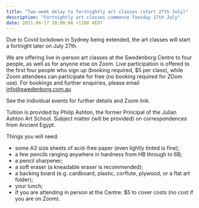 ```yaml
---
title: "Two-week delay to fortnightly art classes (start 27th July)"
description: "Fortnightly art classes commence Tuesday 27th July"
date: 2021-06-17 20:00:00 +1100 AEDT
---
```


Due to Covid lockdown in Sydney being extended, the art classes will start a fortnight later on July 27th.

We are offering live in-person art classes at the Swedenborg Centre to four people, as well as for anyone else on Zoom.
Live participation is offered to the first four people who sign up (booking required, $5 per class), while Zoom attendees can participate for free (no booking required for ZOom use).
For bookings and further enquiries, please email info@swedenborg.com.au

See the individual events for further details and Zoom link.

Tuition is provided by Philip Ashton, the former Principal of the Julian Ashton Art School.
Subject matter (will be provided) on correspondences from Ancient Egypt.

Things you will need:
- some A3 size sheets of acid-free paper (even lightly tinted is fine);
- a few pencils ranging anywhere in hardness from HB through to 6B;
- a pencil sharpener; 
- a soft eraser (a kneadable eraser is recommended); 
- a backing board (e.g. cardboard, plastic, corflute, plywood, or a flat art folder);
- your lunch;
- if you are attending in person at the Centre: $5 to cover costs (no cost if you are on Zoom).